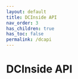 ```yaml
---
layout: default
title: DCInside API
nav_order: 3
has_children: true
has_toc: false
permalink: /dcapi
---
```

# DCInside API
